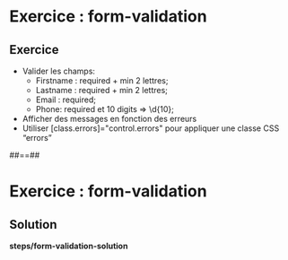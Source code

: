 <!-- .slide: class="exercice" -->
# Exercice : form-validation
## Exercice<br>

- Valider les champs:
    - Firstname : required + min 2 lettres;
    - Lastname : required + min 2 lettres;
    - Email : required;
    - Phone: required et 10 digits ⇒ \d{10};
- Afficher des messages en fonction des erreurs
- Utiliser [class.errors]="control.errors" pour appliquer une classe CSS “errors”

##==##

<!-- .slide: class="exercice full-center" -->
# Exercice : form-validation
## Solution
<b>steps/form-validation-solution</b>
